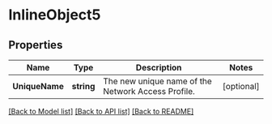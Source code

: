 # InlineObject5

## Properties

Name | Type | Description | Notes
------------ | ------------- | ------------- | -------------
**UniqueName** | **string** | The new unique name of the Network Access Profile. | [optional] 

[[Back to Model list]](../README.md#documentation-for-models) [[Back to API list]](../README.md#documentation-for-api-endpoints) [[Back to README]](../README.md)


